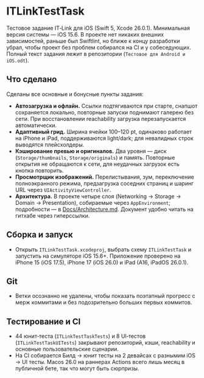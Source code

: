 # ITLinkTestTask

Тестовое задание IT‑Link для iOS (Swift 5, Xcode 26.0.1). Минимальная версия системы — iOS 15.6. 
В проекте нет никаких внешних зависимостей, раньше был Swiftlint, но ближе к концу разработки убрал, чтобы проект без проблем собирался  на CI и у собеседующих. 
Полный текст задания лежит в репозитории (`Тестовое для Android и iOS.odt`).

## Что сделано
Сделаны все основные и бонусные пункты задания:
- **Автозагрузка и офлайн.** Ссылки подтягиваются при старте, снапшот сохраняется локально, повторные запуски поднимают галерею без сети. При восстановлении reachability загрузка перезапускается автоматически.
- **Адаптивный грид.** Ширина ячейки 100–120 pt, одинаково работает на iPhone и iPad, поддерживаются light/dark; для невалидных строк выводятся плейсхолдеры.
- **Кэширование превью и оригиналов.** Два уровня — диск (`Storage/thumbnails`, `Storage/originals`) и память. Повторные открытия не обращаются к сети, для неудачных загрузок есть кнопка повторить.
- **Просмотрщик изображений.** Перелистывания, зум, переключение полноэкранного режима, предзагрузка соседних страниц и шаринг URL через `UIActivityViewController`.
- **Архитектура.** В проекте четыре слоя (Networking → Storage → Domain → Presentation), собираемые через `AppEnvironment`; подробности — в [Docs/Architecture.md](Docs/Architecture.md). Документ удобно читать на гитхабе через гиперссылки.

## Сборка и запуск
- Открыть `ITLinkTestTask.xcodeproj`, выбрать схему `ITLinkTestTask` и запустить на симуляторе iOS 15.6+. Приложение проверено на iPhone 15 (iOS 17.5), iPhone 17 (iOS 26.0) и iPad (A16, iPadOS 26.0.1).

## Git
- Ветки осознанно не удалены, чтобы показать поэтапный прогресс с мерж коммитами и без подозрительно больших первых коммитов.

## Тестирование и CI
- 44 юнит‑теста (`ITLinkTestTaskTests`) и 8 UI‑тестов (`ITLinkTestTaskUITests`) закрывают репозиторий, кэши, reachability и основные пользовательские сценарии.
- На CI собирается Билд -> юнит тесты на 2 девайсах с разнымим iOS -> UI тесты. Macos 26.0 на раннерах Actions всего лишь месяц в публичной бете, так что могут быть сюрпризы. 
